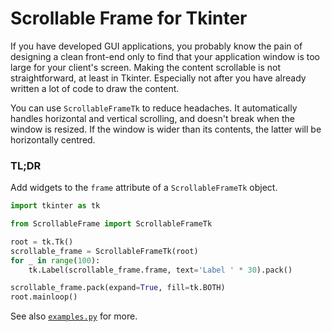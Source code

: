 # Scrollable Frame for Tkinter
If you have developed GUI applications, you probably know the pain of designing a clean front-end only to find that
your application window is too large for your client's screen. Making the content scrollable is not straightforward, at
least in Tkinter. Especially not after you have already written a lot of code to draw the content.

You can use `ScrollableFrameTk` to reduce headaches. It automatically handles horizontal and vertical scrolling, and
doesn't break when the window is resized. If the window is wider than its contents, the latter will be horizontally
centred.

### TL;DR
Add widgets to the `frame` attribute of a `ScrollableFrameTk` object.
```python
import tkinter as tk

from ScrollableFrame import ScrollableFrameTk

root = tk.Tk()
scrollable_frame = ScrollableFrameTk(root)
for _ in range(100):
    tk.Label(scrollable_frame.frame, text='Label ' * 30).pack()

scrollable_frame.pack(expand=True, fill=tk.BOTH)
root.mainloop()
```

See also [`examples.py`](examples.py) for more.
